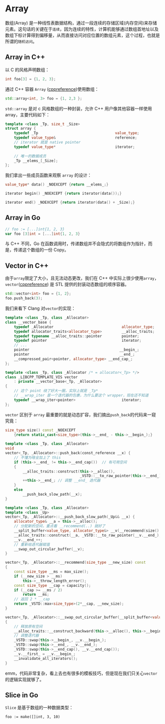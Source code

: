 # Array

数组(Array) 是一种线性表数据结构，通过一段连续的存储区域(内存空间)来存储元素。这句话的关键在于`连续`，因为连续的特性，计算机能够通过数组首地址以及数组下标计算得到偏移量，从而直接访问对应位置的数组元素，这个过程，也就是所谓的`随机访问`。

## Array in C++

以 C 的风格声明数组：

```c++
int foo[3] = {1, 2, 3};
```

通过 C++ 容器 `Array` ([cppreference](https://zh.cppreference.com/w/cpp/container/array))使用数组：

```c++
std::array<int, 3> foo = {1, 2,3 };
```

`std::array` 是对 c 风格数组的一种封装，允许 C++ 用户像其他容器一样使用 array，主要代码如下：

```c++
template <class _Tp, size_t _Size>
struct array {
	typedef _Tp                                   value_type;
	typedef value_type&                           reference;
	// iterator 就是 native pointer
	typedef value_type*                           iterator;
	
	// 唯一的数据成员
	_Tp __elems_[_Size];
};
```

我们拿出一些成员函数来观察 `array` 的设计：

```c++
value_type* data() _NOEXCEPT {return __elems_;}

iterator begin() _NOEXCEPT {return iterator(data());}

iterator end() _NOEXCEPT {return iterator(data() + _Size);}
```

## Array in Go

```go
// foo := [...]int{1, 2, 3}
var foo [3]int = [...]int{1, 2, 3}
```

与 C++ 不同，Go 在函数调用时，传递数组并不会隐式的将数组作为指针，而是，传递这个数组的一份 Copy。

## Vector in C++

由于`array`限定了大小，且无法动态更改，我们在 C++ 中实际上很少使用`array`，`vector`([cppreference](https://zh.cppreference.com/w/cpp/container/vector)) 是 STL 提供的封装动态数组的顺序容器。

```c++
std::vector<int> foo = {1, 2};
foo.push_back(3);
```
我们来看下 Clang 对`vector`的实现：

```c++
template <class _Tp, class _Allocator>
class __vector_base {
    typedef _Allocator                               allocator_type;
    typedef allocator_traits<allocator_type>         __alloc_traits;
    typedef typename __alloc_traits::pointer         pointer;
    typedef pointer                                  iterator;
    // ...
    pointer                                         __begin_;
    pointer                                         __end_;
    __compressed_pair<pointer, allocator_type> __end_cap_;
};

template <class _Tp, class _Allocator /* = allocator<_Tp> */>
class _LIBCPP_TEMPLATE_VIS vector 
	: private __vector_base<_Tp, _Allocator>
{
	// 这个 point 绕了好大一圈，实际上就是 _Tp*
	// __wrap_iter 是一个迭代器的包裹，为什么要这个 wrapper，现在还不知道
	typedef __wrap_iter<pointer>                     iterator;
};
```
`vector` 区别于 `array` 最重要的就是动态扩容，我们摘出`push_back`的代码来一窥究竟：

```c++
size_type size() const _NOEXCEPT
	{return static_cast<size_type>(this->__end_ - this->__begin_);}
	
template <class _Tp, class _Allocator>
void
vector<_Tp, _Allocator>::push_back(const_reference __x) {
	// 不懂为啥全加上了 this
    if (this->__end_ != this->__end_cap())  // 有可用空间
    {
        __alloc_traits::construct(this->__alloc(),
                                  _VSTD::__to_raw_pointer(this->__end_), __x);
        ++this->__end_; // 调整 __end_ 迭代器
    }
    else
        __push_back_slow_path(__x);
}

template <class _Tp, class _Allocator>
template <class _Up>
vector<_Tp, _Allocator>::__push_back_slow_path(_Up&& __x) {
    allocator_type& __a = this->__alloc();
    // 分配新的空间，重点看 __recommend(..) 就好了
    __split_buffer<value_type, allocator_type&> __v(__recommend(size() + 1), size(), __a);
    __alloc_traits::construct(__a, _VSTD::__to_raw_pointer(__v.__end_), _VSTD::forward<_Up>(__x));
    __v.__end_++;
    // 重新给迭代器赋值
    __swap_out_circular_buffer(__v);
}

vector<_Tp, _Allocator>::__recommend(size_type __new_size) const
{
    const size_type __ms = max_size();
    if (__new_size > __ms)
        this->__throw_length_error();
    const size_type __cap = capacity();
    if (__cap >= __ms / 2)
        return __ms;
    // 返回 2 * __cap
    return _VSTD::max<size_type>(2*__cap, __new_size);
}

vector<_Tp, _Allocator>::__swap_out_circular_buffer(__split_buffer<value_type, allocator_type&>& __v)
{
    // 释放原有空间
    __alloc_traits::__construct_backward(this->__alloc(), this->__begin_, this->__end_, __v.__begin_);
    // 调整迭代器
    _VSTD::swap(this->__begin_, __v.__begin_);
    _VSTD::swap(this->__end_, __v.__end_);
    _VSTD::swap(this->__end_cap(), __v.__end_cap());
    __v.__first_ = __v.__begin_;
    __invalidate_all_iterators();
}
```

emm，代码非常复杂，看上去也有很多的模板技巧，但是现在我们只关心`vector`的逻辑实现就够了。

## Slice in Go

`Slice` 是基于数组的一种数据类型：

```
foo := make([]int, 3, 10)
```